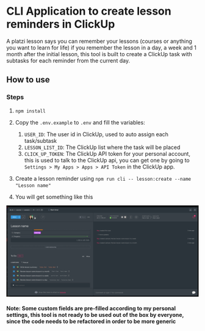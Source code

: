 # CLI Application to create lesson reminders in ClickUp
A platzi lesson says you can remember your lessons (courses or anything you want to learn for life) if you remember the lesson in a day, a week and 1 month after the initial lesson, this tool is built to create a ClickUp task with subtasks for each reminder from the current day.

## How to use
### Steps
1. `npm install`
1. Copy the `.env.example` to `.env` and fill the variables:
    1. `USER_ID`: The user id in ClickUp, used to auto assign each task/subtask
    1. `LESSON_LIST_ID`: The ClickUp list where the task will be placed
    1. `CLICK_UP_TOKEN`: The ClickUp API token for your personal account, this is used to talk to the ClickUp api, you can get one by going to `Settings > My Apps > Apps > API Token` in the ClickUp app.

1. Create a lesson reminder using `npm run cli -- lesson:create --name "Lesson name"`
1. You will get something like this

![demo](src/img/screenshot.png)

#### Note: Some custom fields are pre-filled according to my personal settings, this tool is not ready to be used out of the box by everyone, since the code needs to be refactored in order to be more generic
